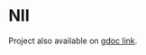 # NII

Project also available on [gdoc link](https://docs.google.com/document/d/1BYcj1D3hGwNeZAEZ46MunEXQq4qloDMrRNZR9nASJas/edit?usp=sharing).
